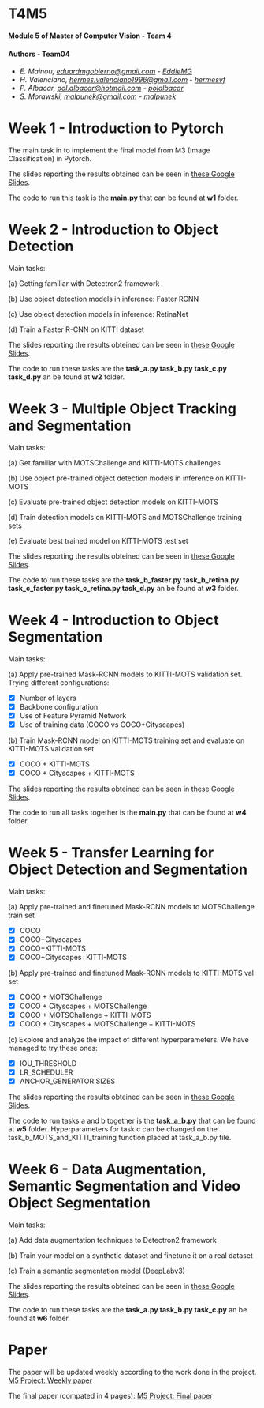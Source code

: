 # T4M5
**Module 5 of Master of Computer Vision -  Team 4**

#### Authors - Team04
- _E. Mainou, eduardmgobierno@gmail.com - [EddieMG](https://github.com/EddieMG)_
- _H. Valenciano, hermes.valenciano1996@gmail.com - [hermesvf](https://github.com/hermesvf)_
- _P. Albacar, pol.albacar@hotmail.com - [polalbacar](https://github.com/polalbacar)_
- _S. Morawski, malpunek@gmail.com - [malpunek](https://github.com/malpunek)_


# Week 1 - Introduction to Pytorch

The main task in to implement the final model from M3 (Image Classification) in Pytorch.

The slides reporting the results obtained can be seen in [these Google Slides](https://docs.google.com/presentation/d/1n3wsHfT0nL-1LW-X02lgyh8OLpLObmZt5nEjD4H5RaE/edit#slide=id.p).

The code to run this task is the **main.py** that can be found at **w1** folder.


# Week 2 - Introduction to Object Detection
Main tasks:

(a) Getting familiar with Detectron2 framework

(b) Use object detection models in inference: Faster RCNN

(c) Use object detection models in inference: RetinaNet

(d) Train a Faster R-CNN on KITTI dataset

The slides reporting the results obteined can be seen in [these Google Slides](https://docs.google.com/presentation/d/14V1yCVCiOaDklb_7u7BKgAKRDSIhGrjze1V1CBX6Qm0/edit#slide=id.g7102907464_5_34).

The code to run these tasks are the **task_a.py task_b.py task_c.py task_d.py** an be found at **w2** folder.


# Week 3 - Multiple Object Tracking and Segmentation

Main tasks:

(a) Get familiar with MOTSChallenge and KITTI-MOTS challenges

(b) Use object pre-trained object detection models in inference on KITTI-MOTS

(c) Evaluate pre-trained object detection models on KITTI-MOTS 

(d) Train detection models on KITTI-MOTS and MOTSChallenge training sets

(e) Evaluate best trained model on KITTI-MOTS test set

The slides reporting the results obteined can be seen in [these Google Slides](https://docs.google.com/presentation/d/1rppl8bJZF5lnt4Qxvoe_KrF_eDC2S-eNhT6g58L_NlE/edit#slide=id.g7168e8d968_29_0).

The code to run these tasks are the **task_b_faster.py task_b_retina.py task_c_faster.py task_c_retina.py task_d.py** an be found at **w3** folder.


# Week 4 - Introduction to Object Segmentation

Main tasks:

(a) Apply pre-trained Mask-RCNN models to KITTI-MOTS validation set. Trying different configurations:
  - [x] Number of layers
  - [x] Backbone configuration
  - [x] Use of Feature Pyramid Network
  - [x] Use of training data (COCO vs COCO+Cityscapes)

(b) Train Mask-RCNN model on KITTI-MOTS training set and evaluate on KITTI-MOTS validation set
  - [x] COCO + KITTI-MOTS
  - [x] COCO + Cityscapes + KITTI-MOTS

The slides reporting the results obteined can be seen in [these Google Slides](https://docs.google.com/presentation/d/1Wxv_nS51v2C9CKlNpzeHORPC9lifEhkCmpZSD9jJOXA/edit#slide=id.g718556d907_1_0).

The code to run all tasks together is the **main.py** that can be found at **w4** folder.


# Week 5 - Transfer Learning for Object Detection and Segmentation

Main tasks:

(a) Apply pre-trained and finetuned Mask-RCNN models to MOTSChallenge train set
  - [x] COCO
  - [x] COCO+Cityscapes
  - [x] COCO+KITTI-MOTS
  - [x] COCO+Cityscapes+KITTI-MOTS

(b) Apply pre-trained and finetuned Mask-RCNN models to KITTI-MOTS val set
  - [x] COCO + MOTSChallenge
  - [x] COCO + Cityscapes + MOTSChallenge
  - [x] COCO + MOTSChallenge + KITTI-MOTS
  - [x] COCO + Cityscapes + MOTSChallenge + KITTI-MOTS

(c) Explore and analyze the impact of different hyperparameters. We have managed to try these ones:
  - [x] IOU_THRESHOLD
  - [x] LR_SCHEDULER
  - [x] ANCHOR_GENERATOR.SIZES

The slides reporting the results obteined can be seen in [these Google Slides](https://docs.google.com/presentation/d/1GoxeIPR7aRU02mNyxeSnqRkAa7uV55FtJaIlOdWdFMM/edit#slide=id.g72363b1db2_18_3).

The code to run tasks a and b together is the **task_a_b.py** that can be found at **w5** folder. Hyperparameters for task c can be changed on the task_b_MOTS_and_KITTI_training function placed at task_a_b.py file.


# Week 6 - Data Augmentation, Semantic Segmentation and Video Object Segmentation

Main tasks:

(a) Add data augmentation techniques to Detectron2 framework

(b) Train your model on a synthetic dataset and finetune it on a real dataset

(c) Train a semantic segmentation model (DeepLabv3)

The slides reporting the results obteined can be seen in [these Google Slides](https://docs.google.com/presentation/d/1ydBIwr2Vx4eIkHH6BRrn0nSDtqjCqCaG16S4zq_4Se8/edit#slide=id.g7350972f6d_0_0).

The code to run these tasks are the **task_a.py task_b.py task_c.py** an be found at **w6** folder.


# Paper
The paper will be updated weekly according to the work done in the project.
[M5 Project: Weekly paper](https://www.overleaf.com/read/zwjphfsmqyjt)

The final paper (compated in 4 pages): [M5 Project: Final paper](https://www.overleaf.com/read/zwjphfsmqyjt)



